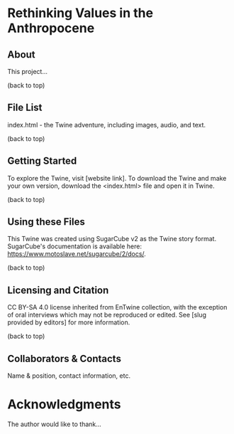# Rethinking Values in the Anthropocene

## About
This project...

(back to top)

## File List
index.html - the Twine adventure, including images, audio, and text.

(back to top)

## Getting Started
To explore the Twine, visit [website link]. To download the Twine and make your own version, download the <index.html> file and open it in Twine.

(back to top)

## Using these Files
This Twine was created using SugarCube v2 as the Twine story format. SugarCube's documentation is available here: https://www.motoslave.net/sugarcube/2/docs/.

(back to top)

## Licensing and Citation
CC BY-SA 4.0 license inherited from EnTwine collection, with the exception of oral interviews which may not be reproduced or edited. See [slug provided by editors] for more information.

(back to top)

## Collaborators & Contacts
Name & position, contact information, etc. 

# Acknowledgments
The author would like to thank...
